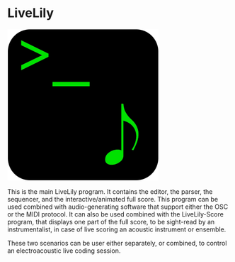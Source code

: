 # LiveLily
![LiveLily logo](../images/livelily_logo_scaled.png?raw=true)

This is the main LiveLily program. It contains the editor, the parser, the sequencer, and the interactive/animated full score. This program can be used combined with audio-generating software that support either the OSC or the MIDI protocol. It can also be used combined with the LiveLily-Score program, that displays one part of the full score, to be sight-read by an instrumentalist, in case of live scoring an acoustic instrument or ensemble.

These two scenarios can be user either separately, or combined, to control an electroacoustic live coding session.
